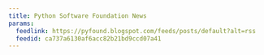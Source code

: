 ```yaml
---
title: Python Software Foundation News
params:
  feedlink: https://pyfound.blogspot.com/feeds/posts/default?alt=rss
  feedid: ca737a6130af6acc82b21bd9ccd07a41
---
```

